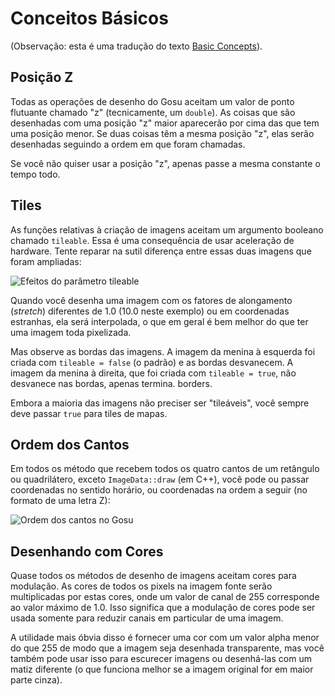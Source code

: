 # Conceitos Básicos

(Observação: esta é uma tradução do texto [Basic Concepts](https://github.com/jlnr/gosu/wiki/Basic-Concepts)).

## Posição Z

Todas as operações de desenho do Gosu aceitam um valor de ponto flutuante chamado "z" (tecnicamente, um `double`). As coisas que são desenhadas com uma posição "z" maior aparecerão por cima das que tem uma posição menor. Se duas coisas têm a mesma posição "z", elas serão desenhadas seguindo a ordem em que foram chamadas.

Se você não quiser usar a posição "z", apenas passe a mesma constante o tempo todo.

## Tiles

As funções relativas à criação de imagens aceitam um argumento booleano chamado `tileable`. Essa é uma consequência de usar aceleração de hardware. Tente reparar na sutil diferença entre essas duas imagens que foram ampliadas:

![Efeitos do parâmetro `tileable`](https://github.com/jlnr/gosu/wiki/hard_borders.png)

Quando você desenha uma imagem com os fatores de alongamento (_stretch_) diferentes de 1.0 (10.0 neste exemplo) ou em coordenadas estranhas, ela será interpolada, o que em geral é bem melhor do que ter uma imagem toda pixelizada.

Mas observe as bordas das imagens. A imagem da menina à esquerda foi criada com `tileable = false` (o padrão) e as bordas desvanecem. A imagem da menina à direita, que foi criada com `tileable = true`, não desvanece nas bordas, apenas termina. borders.

Embora a maioria das imagens não preciser ser "tileáveis", você sempre deve passar `true` para tiles de mapas.

## Ordem dos Cantos

Em todos os método que recebem todos os quatro cantos de um retângulo ou quadrilátero, exceto `ImageData::draw` (em C++), você pode ou passar coordenadas no sentido horário, ou coordenadas na ordem a seguir (no formato de uma letra Z):

![Ordem dos cantos no Gosu](https://github.com/jlnr/gosu/wiki/corner_indices.png)

## Desenhando com Cores

Quase todos os métodos de desenho de imagens aceitam cores para modulação. As cores de todos os pixels na imagem fonte serão multiplicadas por estas cores, onde um valor de canal de 255 corresponde ao valor máximo de 1.0. Isso significa que a modulação de cores pode ser usada somente para reduzir canais em particular de uma imagem.

A utilidade mais óbvia disso é fornecer uma cor com um valor alpha menor do que 255 de modo que a imagem seja desenhada transparente, mas você também pode usar isso para escurecer imagens ou desenhá-las com um matiz diferente (o que funciona melhor se a imagem original for em maior parte cinza).
